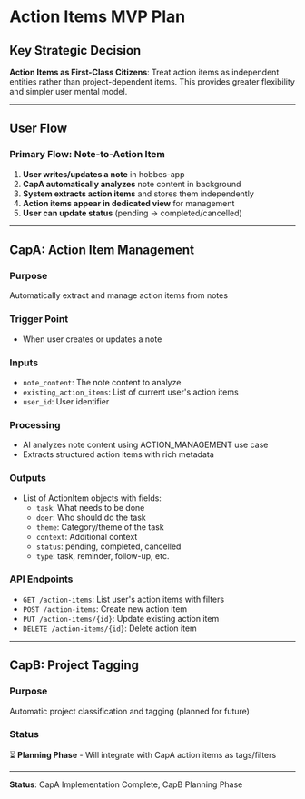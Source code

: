 # Action Items MVP Plan


## Key Strategic Decision

**Action Items as First-Class Citizens**: Treat action items as independent entities rather than project-dependent items. This provides greater flexibility and simpler user mental model.

---

## User Flow

### Primary Flow: Note-to-Action Item
1. **User writes/updates a note** in hobbes-app
2. **CapA automatically analyzes** note content in background
3. **System extracts action items** and stores them independently
4. **Action items appear in dedicated view** for management
5. **User can update status** (pending → completed/cancelled)

---

## CapA: Action Item Management

### Purpose
Automatically extract and manage action items from notes

### Trigger Point
- When user creates or updates a note

### Inputs
- `note_content`: The note content to analyze
- `existing_action_items`: List of current user's action items  
- `user_id`: User identifier

### Processing
- AI analyzes note content using ACTION_MANAGEMENT use case
- Extracts structured action items with rich metadata

### Outputs
- List of ActionItem objects with fields:
  - `task`: What needs to be done
  - `doer`: Who should do the task
  - `theme`: Category/theme of the task
  - `context`: Additional context
  - `status`: pending, completed, cancelled
  - `type`: task, reminder, follow-up, etc.

### API Endpoints
- `GET /action-items`: List user's action items with filters
- `POST /action-items`: Create new action item
- `PUT /action-items/{id}`: Update existing action item  
- `DELETE /action-items/{id}`: Delete action item

---

## CapB: Project Tagging

### Purpose
Automatic project classification and tagging (planned for future)

### Status
⏳ **Planning Phase** - Will integrate with CapA action items as tags/filters

---

**Status**: CapA Implementation Complete, CapB Planning Phase 